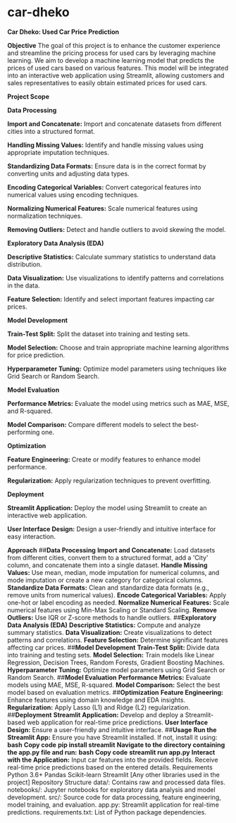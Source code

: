 # car-dheko
**Car Dheko: Used Car Price Prediction**

**Objective**
The goal of this project is to enhance the customer experience and streamline the pricing process for used cars by leveraging machine learning. We aim to develop a machine learning model that predicts the prices of used cars based on various features. This model will be integrated into an interactive web application using Streamlit, allowing customers and sales representatives to easily obtain estimated prices for used cars.

**Project Scope**

**Data Processing**

**Import and Concatenate:** Import and concatenate datasets from different cities into a structured format.

**Handling Missing Values:** Identify and handle missing values   using appropriate imputation techniques.

**Standardizing Data Formats:** Ensure data is in the correct format by converting units and adjusting data types.

**Encoding Categorical Variables:** Convert categorical features into numerical values using encoding techniques.

**Normalizing Numerical Features:** Scale numerical features using normalization techniques.

**Removing Outliers:** Detect and handle outliers to avoid skewing the model.

**Exploratory Data Analysis (EDA)**

**Descriptive Statistics:** Calculate summary statistics to understand data distribution.

**Data Visualization:** Use visualizations to identify patterns and correlations in the data.

**Feature Selection:** Identify and select important features impacting car prices.

**Model Development**

**Train-Test Split:** Split the dataset into training and testing sets.

**Model Selection:** Choose and train appropriate machine learning algorithms for price prediction.

**Hyperparameter Tuning:** Optimize model parameters using techniques like Grid Search or Random Search.

**Model Evaluation**

**Performance Metrics:** Evaluate the model using metrics such as MAE, MSE, and R-squared.

**Model Comparison:** Compare different models to select the best-performing one.

**Optimization**

**Feature Engineering:** Create or modify features to enhance model performance.

**Regularization:** Apply regularization techniques to prevent overfitting.

**Deployment**

**Streamlit Application:** Deploy the model using Streamlit to create an interactive web application.

**User Interface Design:** Design a user-friendly and intuitive interface for easy interaction.

**Approach**
##**Data Processing**
**Import and Concatenate:** Load datasets from different cities, convert them to a structured format, add a 'City' column, and concatenate them into a single dataset.
**Handle Missing Values:** Use mean, median, mode imputation for numerical columns, and mode imputation or create a new category for categorical columns.
**Standardize Data Formats:** Clean and standardize data formats (e.g., remove units from numerical values).
**Encode Categorical Variables:** Apply one-hot or label encoding as needed.
**Normalize Numerical Features:** Scale numerical features using Min-Max Scaling or Standard Scaling.
**Remove Outliers:** Use IQR or Z-score methods to handle outliers.
##**Exploratory Data Analysis (EDA)**
**Descriptive Statistics:** Compute and analyze summary statistics.
**Data Visualization:** Create visualizations to detect patterns and correlations.
**Feature Selection:** Determine significant features affecting car prices.
##**Model Development**
**Train-Test Split:** Divide data into training and testing sets.
**Model Selection:** Train models like Linear Regression, Decision Trees, Random Forests, Gradient Boosting Machines.
**Hyperparameter Tuning:** Optimize model parameters using Grid Search or Random Search.
##**Model Evaluation**
**Performance Metrics:** Evaluate models using MAE, MSE, R-squared.
**Model Comparison:** Select the best model based on evaluation metrics.
##**Optimization**
**Feature Engineering:** Enhance features using domain knowledge and EDA insights.
**Regularization:** Apply Lasso (L1) and Ridge (L2) regularization.
##**Deployment**
**Streamlit Application:** Develop and deploy a Streamlit-based web application for real-time price predictions.
**User Interface Design:** Ensure a user-friendly and intuitive interface.
##**Usage**
**Run the Streamlit App:**
Ensure you have Streamlit installed. If not, install it using:
**bash**
**Copy code**
**pip install streamlit**
**Navigate to the directory containing the app.py file and run:**
**bash**
**Copy code**
**streamlit run app.py**
**Interact with the Application:**
Input car features into the provided fields.
Receive real-time price predictions based on the entered details.
Requirements
Python 3.6+
Pandas
Scikit-learn
Streamlit
[Any other libraries used in the project]
Repository Structure
data/: Contains raw and processed data files.
notebooks/: Jupyter notebooks for exploratory data analysis and model development.
src/: Source code for data processing, feature engineering, model training, and evaluation.
app.py: Streamlit application for real-time predictions.
requirements.txt: List of Python package dependencies.
